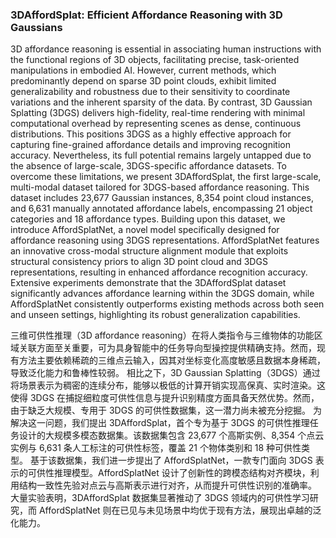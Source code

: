 ### 3DAffordSplat: Efficient Affordance Reasoning with 3D Gaussians

3D affordance reasoning is essential in associating human instructions with the functional regions of 3D objects, facilitating precise, task-oriented manipulations in embodied AI. However, current methods, which predominantly depend on sparse 3D point clouds, exhibit limited generalizability and robustness due to their sensitivity to coordinate variations and the inherent sparsity of the data. By contrast, 3D Gaussian Splatting (3DGS) delivers high-fidelity, real-time rendering with minimal computational overhead by representing scenes as dense, continuous distributions. This positions 3DGS as a highly effective approach for capturing fine-grained affordance details and improving recognition accuracy. Nevertheless, its full potential remains largely untapped due to the absence of large-scale, 3DGS-specific affordance datasets. To overcome these limitations, we present 3DAffordSplat, the first large-scale, multi-modal dataset tailored for 3DGS-based affordance reasoning. This dataset includes 23,677 Gaussian instances, 8,354 point cloud instances, and 6,631 manually annotated affordance labels, encompassing 21 object categories and 18 affordance types. Building upon this dataset, we introduce AffordSplatNet, a novel model specifically designed for affordance reasoning using 3DGS representations. AffordSplatNet features an innovative cross-modal structure alignment module that exploits structural consistency priors to align 3D point cloud and 3DGS representations, resulting in enhanced affordance recognition accuracy. Extensive experiments demonstrate that the 3DAffordSplat dataset significantly advances affordance learning within the 3DGS domain, while AffordSplatNet consistently outperforms existing methods across both seen and unseen settings, highlighting its robust generalization capabilities.

三维可供性推理（3D affordance reasoning）在将人类指令与三维物体的功能区域关联方面至关重要，可为具身智能中的任务导向型操控提供精确支持。然而，现有方法主要依赖稀疏的三维点云输入，因其对坐标变化高度敏感且数据本身稀疏，导致泛化能力和鲁棒性较弱。
相比之下，3D Gaussian Splatting（3DGS）通过将场景表示为稠密的连续分布，能够以极低的计算开销实现高保真、实时渲染。这使得 3DGS 在捕捉细粒度可供性信息与提升识别精度方面具备天然优势。然而，由于缺乏大规模、专用于 3DGS 的可供性数据集，这一潜力尚未被充分挖掘。
为解决这一问题，我们提出 3DAffordSplat，首个专为基于 3DGS 的可供性推理任务设计的大规模多模态数据集。该数据集包含 23,677 个高斯实例、8,354 个点云实例与 6,631 条人工标注的可供性标签，覆盖 21 个物体类别和 18 种可供性类型。
基于该数据集，我们进一步提出了 AffordSplatNet，一款专门面向 3DGS 表示的可供性推理模型。AffordSplatNet 设计了创新性的跨模态结构对齐模块，利用结构一致性先验对点云与高斯表示进行对齐，从而提升可供性识别的准确率。
大量实验表明，3DAffordSplat 数据集显著推动了 3DGS 领域内的可供性学习研究，而 AffordSplatNet 则在已见与未见场景中均优于现有方法，展现出卓越的泛化能力。
